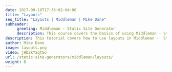 ```yaml
---
date: 2017-09-18T17:36:02-04:00
title: "Layouts"
seo_title: "Layouts | Middleman | Mike Dane"
subheader:
     greeting: Middleman - Static Site Generator
     description: This course covers the basics of using Middleman - Static Site Generator. Work your way through the videos and we'll teach you everything you need to know to create a professional and scalable website or blog!
description: This tutorial covers how to use layouts in Middleman -  Static Site Generator.
author: Mike Dane
image: layouts.png
video: jHDZkYaqtSo
url: /static-site-generators/middleman/layouts/
weight: 8
---
```

